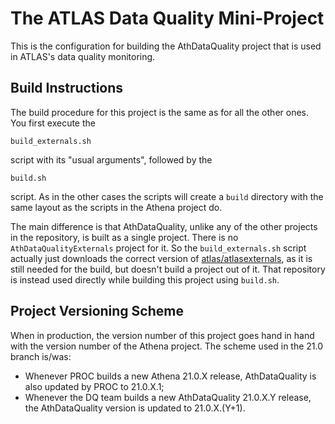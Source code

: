The ATLAS Data Quality Mini-Project
===================================

This is the configuration for building the AthDataQuality project that is
used in ATLAS's data quality monitoring.

Build Instructions
------------------

The build procedure for this project is the same as for all the other ones.
You first execute the

    build_externals.sh

script with its "usual arguments", followed by the

    build.sh

script. As in the other cases the scripts will create a `build` directory
with the same layout as the scripts in the Athena project do.

The main difference is that AthDataQuality, unlike any of the other projects
in the repository, is built as a single project. There is no
`AthDataQualityExternals` project for it. So the `build_externals.sh` script
actually just downloads the correct version of
[atlas/atlasexternals](https://gitlab.cern.ch/atlas/atlasexternals), as it is
still needed for the build, but doesn't build a project out of it. That
repository is instead used directly while building this project using
`build.sh`.

Project Versioning Scheme
-------------------------

When in production, the version number of this project goes hand in hand with
the version number of the Athena project. The scheme used in the 21.0 branch
is/was:
  - Whenever PROC builds a new Athena 21.0.X release, AthDataQuality is also
    updated by PROC to 21.0.X.1;
  - Whenever the DQ team builds a new AthDataQuality 21.0.X.Y release, the
    AthDataQuality version is updated to 21.0.X.(Y+1).
